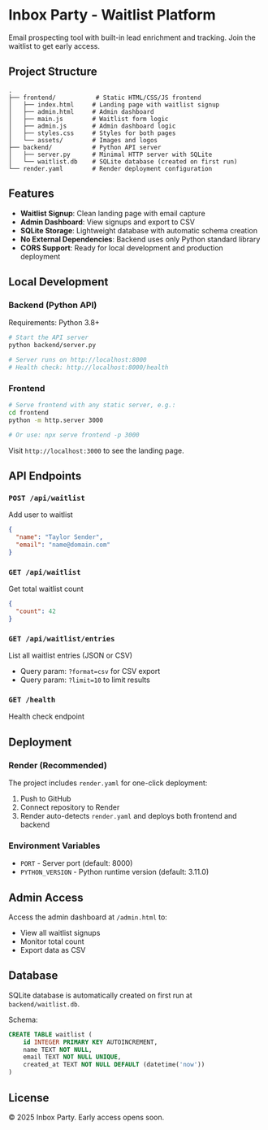 # Inbox Party - Waitlist Platform

Email prospecting tool with built-in lead enrichment and tracking. Join the waitlist to get early access.

## Project Structure

```
.
├── frontend/           # Static HTML/CSS/JS frontend
│   ├── index.html     # Landing page with waitlist signup
│   ├── admin.html     # Admin dashboard
│   ├── main.js        # Waitlist form logic
│   ├── admin.js       # Admin dashboard logic
│   ├── styles.css     # Styles for both pages
│   └── assets/        # Images and logos
├── backend/           # Python API server
│   ├── server.py      # Minimal HTTP server with SQLite
│   └── waitlist.db    # SQLite database (created on first run)
└── render.yaml        # Render deployment configuration
```

## Features

- **Waitlist Signup**: Clean landing page with email capture
- **Admin Dashboard**: View signups and export to CSV
- **SQLite Storage**: Lightweight database with automatic schema creation
- **No External Dependencies**: Backend uses only Python standard library
- **CORS Support**: Ready for local development and production deployment

## Local Development

### Backend (Python API)

Requirements: Python 3.8+

```bash
# Start the API server
python backend/server.py

# Server runs on http://localhost:8000
# Health check: http://localhost:8000/health
```

### Frontend

```bash
# Serve frontend with any static server, e.g.:
cd frontend
python -m http.server 3000

# Or use: npx serve frontend -p 3000
```

Visit `http://localhost:3000` to see the landing page.

## API Endpoints

### `POST /api/waitlist`
Add user to waitlist
```json
{
  "name": "Taylor Sender",
  "email": "name@domain.com"
}
```

### `GET /api/waitlist`
Get total waitlist count
```json
{
  "count": 42
}
```

### `GET /api/waitlist/entries`
List all waitlist entries (JSON or CSV)
- Query param: `?format=csv` for CSV export
- Query param: `?limit=10` to limit results

### `GET /health`
Health check endpoint

## Deployment

### Render (Recommended)

The project includes `render.yaml` for one-click deployment:

1. Push to GitHub
2. Connect repository to Render
3. Render auto-detects `render.yaml` and deploys both frontend and backend

### Environment Variables

- `PORT` - Server port (default: 8000)
- `PYTHON_VERSION` - Python runtime version (default: 3.11.0)

## Admin Access

Access the admin dashboard at `/admin.html` to:
- View all waitlist signups
- Monitor total count
- Export data as CSV

## Database

SQLite database is automatically created on first run at `backend/waitlist.db`.

Schema:
```sql
CREATE TABLE waitlist (
    id INTEGER PRIMARY KEY AUTOINCREMENT,
    name TEXT NOT NULL,
    email TEXT NOT NULL UNIQUE,
    created_at TEXT NOT NULL DEFAULT (datetime('now'))
)
```

## License

© 2025 Inbox Party. Early access opens soon.
